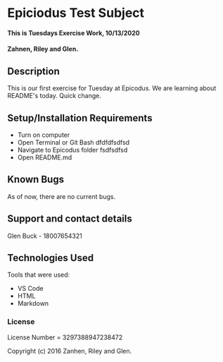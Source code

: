 # Epiciodus Test Subject

#### This is Tuesdays Exercise Work, 10/13/2020

#### Zahnen, Riley and Glen.

## Description

This is our first exercise for Tuesday at Epicodus. We are learning about README's today. Quick change.

## Setup/Installation Requirements

* Turn on computer
* Open Terminal or Git Bash dfdfdfsdfsd
* Navigate to Epicodus folder fsdfsdfsd
* Open README.md




## Known Bugs

As of now, there are no current bugs.

## Support and contact details
Glen Buck - 18007654321

## Technologies Used

Tools that were used:

* VS Code
* HTML
* Markdown

### License

License Number = 3297388947238472

Copyright (c) 2016 Zanhen, Riley and Glen.
